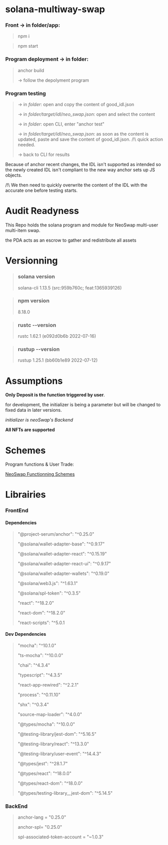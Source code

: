 # solana-multiway-swap

### Front -> in folder/app:

>npm i

>npm start

### Program deployment -> in folder:

>anchor build
>
> -> follow the depolyment program

### Program testing 

> -> in *folder*: open and copy the content of good_idl.json
>
> -> in *folder/target/idl/neo_swap.json*: open and select the content
>
> -> in *folder*: open CLI, enter "anchor test"
>
> -> in *folder/target/idl/neo_swap.json*: as soon as the content is updated, paste and save the content of good_idl.json. /!\ quick action needed.
>
> -> back to CLI for results

Because of anchor recent changes, the IDL isn't supported as intended so the newly created IDL isn't compliant to the new way anchor sets up JS objects.

/!\ We then need to quickly overwrite the content of the IDL with the accurate one before testing starts.

# Audit Readyness

This Repo holds the solana program and module for NeoSwap multi-user multi-item swap.

the PDA acts as an escrow to gather and redistribute all assets

# Versionning

> ### solana version
>
> solana-cli 1.13.5 (src:959b760c; feat:1365939126)

> ### npm version
>
> 8.18.0

> ### rustc --version
>
> rustc 1.62.1 (e092d0b6b 2022-07-16)

> ### rustup --version
>
> rustup 1.25.1 (bb60b1e89 2022-07-12)

# Assumptions

**Only Deposit is the function triggered by user**.

for development, the initializer is being a parameter but will be changed to fixed data in later versions.

*initializer is neoSwap's Backend*

**All NFTs are supported**

# Schemes

 Program functions & User Trade:
 
 [NeoSwap Functionning Schemes](https://drive.google.com/drive/folders/16G1mz_wwIxH0qMsZRWn68o39zNqMJZQW?usp=share_link)

# Librairies

### FrontEnd    

#### Dependencies

> "@project-serum/anchor": "^0.25.0"
>
> "@solana/wallet-adapter-base": "^0.9.17"
>
> "@solana/wallet-adapter-react": "^0.15.19"
>
> "@solana/wallet-adapter-react-ui": "^0.9.17"
>
> "@solana/wallet-adapter-wallets": "^0.19.0"
>
> "@solana/web3.js": "^1.63.1"
>
> "@solana/spl-token": "^0.3.5"
>
> "react": "^18.2.0"
>
> "react-dom": "^18.2.0"
>
> "react-scripts": "^5.0.1

#### Dev Dependencies

> "mocha": "^10.1.0"
>
> "ts-mocha": "^10.0.0"
>
> "chai": "^4.3.4"
>
> "typescript": "^4.3.5"
>
> "react-app-rewired": "^2.2.1"
>
> "process": "^0.11.10"
>
> "shx": "^0.3.4"
>
> "source-map-loader": "^4.0.0"
>
> "@types/mocha": "^10.0.0"
>
> "@testing-library/jest-dom": "^5.16.5"
>
> "@testing-library/react": "^13.3.0"
>
> "@testing-library/user-event": "^14.4.3"
>
> "@types/jest": "^28.1.7"
>
> "@types/react": "^18.0.0"
>
> "@types/react-dom": "^18.0.0"
>
> "@types/testing-library__jest-dom": "^5.14.5"    


### BackEnd

> anchor-lang = "0.25.0"
>
> anchor-spl= "0.25.0"
>
> spl-associated-token-account = "~1.0.3"

